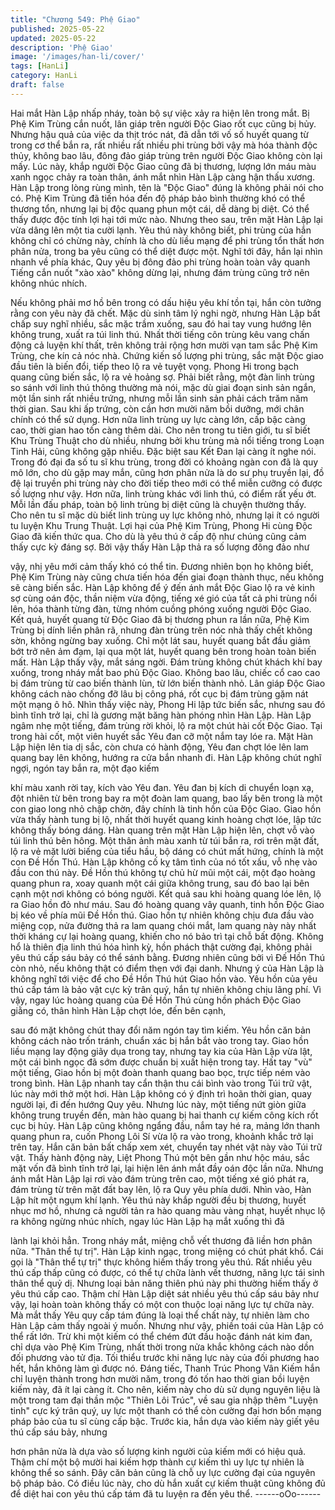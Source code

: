```yaml
---
title: "Chương 549: Phệ Giao"
published: 2025-05-22
updated: 2025-05-22
description: 'Phệ Giao'
image: '/images/han-li/cover/'
tags: [HanLi]
category: HanLi
draft: false
---
```


Hai mắt Hàn Lập nhấp nháy, toàn bộ sự việc xảy ra hiện lên trong
mắt.
Bị Phệ Kim Trùng cắn nuốt, lân giáp trên người Độc Giao rốt cục
cũng bị hủy. Nhưng hậu quả của việc da thịt tróc nát, đã dẫn tới
vố số huyết quang từ trong cơ thể bắn ra, rất nhiều rất nhiều phi
trùng bởi vậy mà hóa thành độc thủy, không bao lâu, đông đảo
giáp trùng trên người Độc Giao không còn lại mấy.
Lúc này, khắp người Độc Giao cũng đã bị thương, lượng lớn máu
màu xanh ngọc chảy ra toàn thân, ánh mắt nhìn Hàn Lập càng
hận thấu xương.
Hàn Lập trong lòng rùng mình, tên là "Độc Giao" đúng là không
phải nói cho có.
Phệ Kim Trùng đã tiến hóa đến độ pháp bảo bình thường khó có
thể thương tổn, nhưng lại bị độc quang phun một cái, dễ dàng bị
diệt. Có thể thấy được độc tính lợi hại tới mức nào.
Nhưng theo sau, trên mặt Hàn Lập lại vừa dâng lên một tia cười
lạnh.
Yêu thú này không biết, phi trùng của hắn không chỉ có chừng
này, chính là cho dù liều mạng để phi trùng tổn thất hơn phân
nửa, trong ba yêu cũng có thể diệt được một.
Nghĩ tới đây, hắn lại nhìn nhanh về phía khác, Quy yêu bị đông
đảo phi trùng hoàn toàn vây quanh
Tiếng cắn nuốt "xào xào" không dừng lại, nhưng đám trùng cũng
trở nên không nhúc nhích.

Nếu không phải mơ hồ bên trong có dấu hiệu yêu khí tồn tại, hắn
còn tưởng rằng con yêu này đã chết.
Mặc dù sinh tâm lý nghi ngờ, nhưng Hàn Lập bất chấp suy nghĩ
nhiều, sắc mặc trầm xuống, sau đó hai tay vung hướng lên không
trung, xuất ra túi linh thú.
Nhất thời tiếng côn trùng kêu vang chấn động cả luyện khí thất,
trên không trải rộng hơn mười vạn tam sắc Phệ Kim Trùng, che
kín cả nóc nhà.
Chứng kiến số lượng phi trùng, sắc mặt Độc giao đầu tiên là biến
đổi, tiếp theo lộ ra vẻ tuyệt vọng.
Phong Hi trong bạch quang cũng biến sắc, lộ ra vẻ hoảng sợ.
Phải biết rằng, một đàn linh trùng so sánh với linh thú thông
thường mà nói, mặc dù giai đoạn sinh sản ngắn, một lần sinh rất
nhiều trứng, nhưng mỗi lần sinh sản phải cách trăm năm thời
gian. Sau khi ấp trứng, còn cần hơn mười năm bồi dưỡng, mới
chân chính có thể sử dụng. Hơn nữa linh trùng uy lực càng lớn,
cấp bậc càng cao, thời gian hao tốn càng thêm dài.
Cho nên trong tu tiên giới, tu sĩ biết Khu Trùng Thuật cho dù
nhiều, nhưng bởi khu trùng mà nổi tiếng trong Loạn Tinh Hải,
cũng không gặp nhiều. Đặc biệt sau Kết Đan lại càng ít nghe nói.
Trong đó đại đa số tu sĩ khu trùng, trong đời có khoảng ngàn con
đã là quy mô lớn, cho dù gặp may mắn, cũng hơn phân nửa là do
sư phụ truyền lại, đồ đệ lại truyền phi trùng này cho đời tiếp theo
mới có thể miễn cưỡng có được số lượng như vậy.
Hơn nữa, linh trùng khác với linh thú, có điểm rất yếu ớt. Mỗi lần
đấu pháp, toàn bộ linh trùng bị diệt cũng là chuyện thường thấy.
Cho nên tu sĩ mặc dù biết linh trùng uy lực không nhỏ, nhưng lại ít
có người tu luyện Khu Trung Thuật.
Lợi hại của Phệ Kim Trùng, Phong Hi cùng Độc Giao đã kiến thức
qua. Cho dù là yêu thú ở cấp độ như chúng cũng cảm thấy cực kỳ
đáng sợ. Bởi vậy thấy Hàn Lập thả ra số lượng đông đảo như

vậy, nhị yêu mới cảm thấy khó có thể tin.
Đương nhiên bọn họ không biết, Phệ Kim Trùng này cũng chưa
tiến hóa đến giai đoạn thành thục, nếu không sẽ càng biến sắc.
Hàn Lập không để ý đến ánh mắt Độc Giao lộ ra vẻ kinh sợ cùng
oán độc, thần niệm vừa động, tiếng xé gió của tất cả phi trùng nổi
lên, hóa thành từng đàn, từng nhóm cuồng phóng xuống người
Độc Giao.
Kết quả, huyết quang từ Độc Giao đã bị thương phun ra lần nữa,
Phệ Kim Trùng bị dính liền phân rã, nhưng đàn trùng trên nóc nhà
thấy chết không sờn, không ngừng bay xuống.
Chỉ một lát sau, huyết quang bắt đầu giảm bớt trở nên ảm đạm,
lại qua một lát, huyết quang bên trong hoàn toàn biến mất.
Hàn Lập thấy vậy, mắt sáng ngời.
Đám trùng không chút khách khí bay xuống, trong nháy mắt bao
phủ Độc Giao.
Không bao lâu, chiếc cổ cao cao bị đám trùng từ cao biến thành
lùn, từ lớn biến thành nhỏ.
Lân giáp Độc Giao không cách nào chống đỡ lâu bị công phá, rốt
cục bị đám trùng gặm nát một mạng ô hô.
Nhìn thấy việc này, Phong Hi lập tức biến sắc, nhưng sau đó bình
tĩnh trở lại, chỉ là gương mặt băng hàn phóng nhìn Hàn Lập.
Hàn Lập ngâm nhẹ một tiếng, đám trùng rời khỏi, lộ ra một chút
hài cốt Độc Giao.
Tại trong hài cốt, một viên huyết sắc Yêu đan cỡ một nắm tay lóe
ra.
Mặt Hàn Lập hiện lên tia dị sắc, còn chưa có hành động, Yêu đan
chợt lóe lên lam quang bay lên không, hướng ra cửa bắn nhanh
đi. Hàn Lập không chút nghĩ ngợi, ngón tay bắn ra, một đạo kiếm

khí màu xanh rời tay, kích vào Yêu đan.
Yêu đan bị kích di chuyển loạn xạ, đột nhiên từ bên trong bay ra
một đoàn lam quang, bao lấy bên trong là một con giao long nhỏ
chập chờn, đây chính là tinh hồn của Độc Giao.
Giao hồn vừa thấy hành tung bị lộ, nhất thời huyết quang kinh
hoàng chợt lóe, lập tức không thấy bóng dáng.
Hàn quang trên mặt Hàn Lập hiện lên, chợt vỗ vào túi linh thú bên
hông. Một thân ảnh màu xanh từ túi bắn ra, rơi trên mặt đất, lộ ra
vẻ mặt lười biếng của tiểu hầu, bộ dáng có chút mất hứng, chính
là một con Đề Hồn Thú.
Hàn Lập không cố kỵ tâm tình của nó tốt xấu, vỗ nhẹ vào đầu con
thú này. Đề Hồn thú không tự chủ hừ mũi một cái, một đạo hoàng
quang phun ra, xoay quanh một cái giữa không trung, sau đó bao
lại bên cạnh một nơi không có bóng người.
Kết quả sau khi hoàng quang lóe lên, lộ ra Giao hồn đỏ như máu.
Sau đó hoàng quang vây quanh, tinh hồn Độc Giao bị kéo về phía
mũi Đề Hồn thú.
Giao hồn tự nhiên không chịu đưa đầu vào miệng cọp, nửa
đường thả ra lam quang chói mắt, lam quang này này nhất thời
kháng cự lại hoàng quang, khiến cho nó bảo trì tại chỗ bất động.
Không hổ là thiên địa linh thú hóa hình kỳ, hồn phách thật cường
đại, không phải yêu thú cấp sáu bảy có thể sánh bằng.
Đương nhiên cũng bởi vì Đế Hồn Thú còn nhỏ, nếu không thật có
điểm thẹn với đại danh.
Nhưng ý của Hàn Lập là không nghĩ tới việc để cho Đề Hồn Thú
hút Giao hồn vào. Yêu hồn của yêu thú cấp tám là bảo vật cực kỳ
trân quý, hắn tự nhiên không chịu lãng phí.
Vì vậy, ngay lúc hoàng quang của Đề Hồn Thú cùng hồn phách
Độc Giao giằng có, thân hình Hàn Lập chợt lóe, đến bên cạnh,

sau đó mặt không chút thay đổi năm ngón tay tìm kiếm. Yêu hồn
căn bản không cách nào trốn tránh, chuẩn xác bị hắn bắt vào
trong tay.
Giao hồn liều mạng lay động giãy dụa trong tay, nhưng tay kia
của Hàn Lập vừa lật, một cái bình ngọc đã sớm được chuẩn bị
xuất hiện trong tay.
Hất tay "vù" một tiếng, Giao hồn bị một đoàn thanh quang bao
bọc, trực tiếp ném vào trong bình.
Hàn Lập nhanh tay cẩn thận thu cái bình vào trong Túi trữ vật, lúc
này mới thở một hơi.
Hàn Lập không có ý định trì hoãn thời gian, quay người lại, đi đến
hướng Quy yêu.
Nhưng lúc này, một tiếng nứt giòn giữa không trung truyền đến,
màn hào quang bị hai thanh cự kiếm công kích rốt cục bị hủy.
Hàn Lập cũng không ngẩng đầu, nắm tay hé ra, mảng lớn thanh
quang phun ra, cuốn Phong Lôi Sí vừa lộ ra vào trong, khoảnh
khắc trở lại trên tay.
Hắn căn bản bất chấp xem xét, chuyển tay nhét vật này vào Túi
trữ vật.
Thấy hành động này, Liệt Phong Thú một bên gần như hộc máu,
sắc mặt vốn đã bình tĩnh trở lại, lại hiện lên ánh mắt đầy oán độc
lần nữa.
Nhưng ánh mắt Hàn Lập lại rơi vào đám trùng trên cao, một tiếng
xé gió phát ra, đám trùng từ trên mặt đất bay lên, lộ ra Quy yêu
phía dưới.
Nhìn vào, Hàn Lập hít một ngụm khí lạnh.
Yêu thú này khắp người đều bị thương, huyết nhục mơ hồ, nhưng
cả người tản ra hào quang màu vàng nhạt, huyết nhục lộ ra
không ngừng nhúc nhích, ngay lúc Hàn Lập hạ mắt xuống thì đã

lành lại khỏi hẳn.
Trong nháy mắt, miệng chỗ vết thương đã liền hơn phân nữa.
"Thân thể tự trị".
Hàn Lập kinh ngạc, trong miệng có chút phát khổ.
Cái gọi là "Thân thể tự trị" thực không hiếm thấy trong yêu thú.
Rất nhiều yêu thú cấp thấp cũng có được, có thể tự chữa lành vết
thương, năng lực tái sinh thân thể quỷ dị.
Nhưng loại bản năng thiên phú này phi thường hiếm thấy ở yêu
thú cấp cao. Thậm chí Hàn Lập diệt sát nhiều yêu thú cấp sáu
bảy như vậy, lại hoàn toàn không thấy có một con thuộc loại năng
lực tự chữa này.
Mà mắt thấy Yêu quy cấp tám đúng là loại thể chất này, tự nhiên
làm cho Hàn Lập cảm thấy ngoài ý muốn.
Nhưng như vậy, phiền toái của Hàn Lập có thể rất lớn.
Trừ khi một kiếm có thể chém đứt đầu hoặc đánh nát kim đan, chỉ
dựa vào Phệ Kim Trùng, nhất thời trong nửa khắc không cách
nào dồn đối phương vào tử địa.
Tối thiểu trước khi năng lực này của đối phương hao hết, hắn
không làm gì được nó.
Đáng tiếc, Thanh Trúc Phong Vân Kiếm hắn chỉ luyện thành trong
hơn mười năm, trong đó tốn hao thời gian bồi luyện kiếm này, đã
ít lại càng ít.
Cho nên, kiếm này cho dù sử dụng nguyên liệu là một trong tam
đại thần mộc "Thiên Lôi Trúc", về sau gia nhập thêm "Luyện tinh"
cực ký trân quý, uy lực một thanh có thể còn cường đại hơn bổn
mạng pháp bảo của tu sĩ cùng cấp bậc.
Trước kia, hắn dựa vào kiếm này giết yêu thú cấp sáu bảy, nhưng

hơn phân nửa là dựa vào số lượng kinh người của kiếm mới có
hiệu quả. Thậm chí một bộ mười hai kiếm hợp thành cự kiếm thì
uy lực tự nhiên là không thể so sánh. Đây căn bản cũng là chỗ uy
lực cường đại của nguyên bộ pháp bảo.
Có điều lúc này, cho dù hắn xuất cự kiếm thuật cũng không đủ để
diệt hai con yêu thú cấp tám đã tu luyện ra đến yêu thể.
------oOo------

